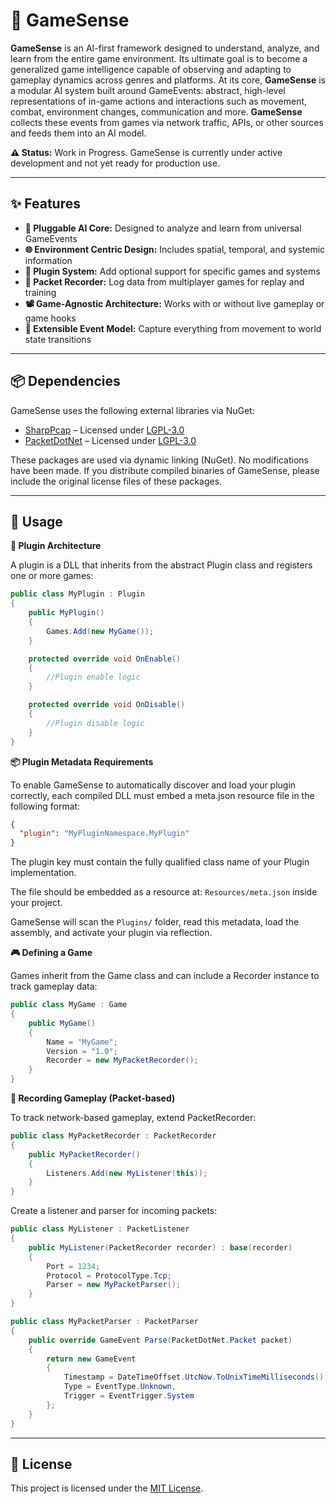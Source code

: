 # 🧠 GameSense

**GameSense** is an AI-first framework designed to understand, analyze, and learn from the entire game environment.
Its ultimate goal is to become a generalized game intelligence capable of observing and adapting to gameplay dynamics across genres and platforms.
At its core, **GameSense** is a modular AI system built around GameEvents: abstract, high-level representations of in-game actions and interactions such as movement, combat, environment changes, communication and more.
**GameSense** collects these events from games via network traffic, APIs, or other sources and feeds them into an AI model.

**⚠️ Status:** Work in Progress.
GameSense is currently under active development and not yet ready for production use.

---

## ✨ Features

- **🧠 Pluggable AI Core:** Designed to analyze and learn from universal GameEvents
- **🌐 Environment Centric Design:** Includes spatial, temporal, and systemic information
- **🔌 Plugin System:** Add optional support for specific games and systems
- **📡 Packet Recorder:** Log data from multiplayer games for replay and training
- **📽️ Game-Agnostic Architecture:** Works with or without live gameplay or game hooks
- **🧱 Extensible Event Model:** Capture everything from movement to world state transitions

---

## 📦 Dependencies

GameSense uses the following external libraries via NuGet:

- [SharpPcap](https://github.com/chmorgan/sharppcap) – Licensed under [LGPL-3.0](https://www.gnu.org/licenses/lgpl-3.0.html)
- [PacketDotNet](https://github.com/chmorgan/packetnet) – Licensed under [LGPL-3.0](https://www.gnu.org/licenses/lgpl-3.0.html)

These packages are used via dynamic linking (NuGet). No modifications have been made.
If you distribute compiled binaries of GameSense, please include the original license files of these packages.

---

## 🔧 Usage

**🧩 Plugin Architecture**

A plugin is a DLL that inherits from the abstract Plugin class and registers one or more games:

```C#
public class MyPlugin : Plugin
{
    public MyPlugin() 
    {
        Games.Add(new MyGame());
    }

    protected override void OnEnable()
    {
        //Plugin enable logic
    }

    protected override void OnDisable()
    {
        //Plugin disable logic
    }
}
```

**📦 Plugin Metadata Requirements**

To enable GameSense to automatically discover and load your plugin correctly, each compiled DLL must embed a meta.json resource file in the following format:

```json
{
  "plugin": "MyPluginNamespace.MyPlugin"
}
```

The plugin key must contain the fully qualified class name of your Plugin implementation.

The file should be embedded as a resource at:
``Resources/meta.json`` inside your project.

GameSense will scan the ``Plugins/`` folder, read this metadata, load the assembly, and activate your plugin via reflection.

**🎮 Defining a Game**

Games inherit from the Game class and can include a Recorder instance to track gameplay data:

```C#
public class MyGame : Game
{
    public MyGame()
    {
        Name = "MyGame";
        Version = "1.0";
        Recorder = new MyPacketRecorder();
    }
}
```

**🎥 Recording Gameplay (Packet-based)**

To track network-based gameplay, extend PacketRecorder:

```C#
public class MyPacketRecorder : PacketRecorder
{
    public MyPacketRecorder()
    {
        Listeners.Add(new MyListener(this));
    }
}
```

Create a listener and parser for incoming packets:

```C#
public class MyListener : PacketListener
{
    public MyListener(PacketRecorder recorder) : base(recorder)
    {
        Port = 1234;
        Protocol = ProtocolType.Tcp;
        Parser = new MyPacketParser();
    }
}
```

```C#
public class MyPacketParser : PacketParser
{
    public override GameEvent Parse(PacketDotNet.Packet packet)
    {
        return new GameEvent
        {
            Timestamp = DateTimeOffset.UtcNow.ToUnixTimeMilliseconds(),
            Type = EventType.Unknown,
            Trigger = EventTrigger.System
        };
    }
}
```

---

## 📄 License

This project is licensed under the [MIT License](./LICENSE).
